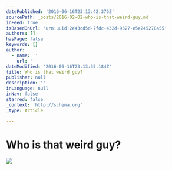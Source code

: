 ```yaml
---
datePublished: '2016-06-16T23:13:42.376Z'
sourcePath: _posts/2016-02-02-who-is-that-weird-guy.md
inFeed: true
isBasedOnUrl: 'urn:uuid:2e43cd5d-7fdc-432d-9327-e5e245278a55'
authors: []
hasPage: false
keywords: []
author:
  - name: ''
    url: ''
dateModified: '2016-06-16T23:13:35.184Z'
title: Who is that weird guy?
publisher: null
description: ''
inLanguage: null
inNav: false
starred: false
_context: 'http://schema.org'
_type: Article

---
```

# Who is that weird guy?
![](https://s3-us-west-2.amazonaws.com/the-grid-img/p/df9bb3dd92ff54cf91628a63e1630d8e6ecd6f80.png)